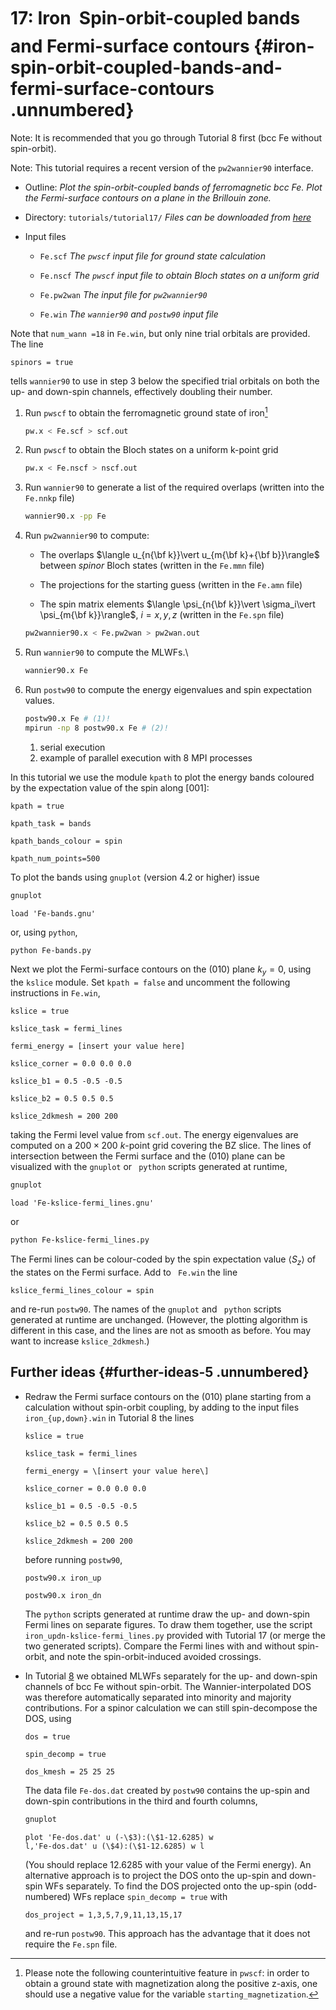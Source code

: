 # 17: Iron &#151; Spin-orbit-coupled bands and Fermi-surface contours {#iron-spin-orbit-coupled-bands-and-fermi-surface-contours .unnumbered}

Note: It is recommended that you go through Tutorial 8 first (bcc Fe
without spin-orbit).

Note: This tutorial requires a recent version of the `pw2wannier90`
interface.

-   Outline: *Plot the spin-orbit-coupled bands of ferromagnetic bcc Fe.
    Plot the Fermi-surface contours on a plane in the Brillouin zone.*

-   Directory: `tutorials/tutorial17/` *Files can be downloaded from [here](https://github.com/wannier-developers/wannier90/tree/develop/tutorials/tutorial17)*

-   Input files

    -    `Fe.scf` *The `pwscf` input file for ground state
        calculation*

    -    `Fe.nscf` *The `pwscf` input file to obtain Bloch
        states on a uniform grid*

    -    `Fe.pw2wan` *The input file for `pw2wannier90`*

    -    `Fe.win` *The `wannier90` and `postw90` input file*

Note that `num_wann =18` in `Fe.win`, but only nine trial orbitals are
provided. The line

```vi title="Input file"
spinors = true
```

tells `wannier90` to use in step 3 below the specified trial orbitals on
both the up- and down-spin channels, effectively doubling their number.

1.  Run `pwscf` to obtain the ferromagnetic ground state of
    iron[^2]

    ```bash title="Terminal"
    pw.x < Fe.scf > scf.out
    ```

2.  Run `pwscf` to obtain the Bloch states on a uniform
    k-point grid

    ```bash title="Terminal"
    pw.x < Fe.nscf > nscf.out
    ```

3.  Run `wannier90` to generate a list of the required overlaps (written
    into the `Fe.nnkp` file)

    ```bash title="Terminal"
    wannier90.x -pp Fe
    ```

4.  Run `pw2wannier90` to compute:

    -   The overlaps $\langle u_{n{\bf k}}\vert u_{m{\bf
                k}+{\bf b}}\rangle$ between *spinor* Bloch states
        (written in the `Fe.mmn` file)

    -   The projections for the starting guess (written in the `Fe.amn`
        file)

    -   The spin matrix elements $\langle \psi_{n{\bf
                k}}\vert \sigma_i\vert \psi_{m{\bf k}}\rangle$,
        $i=x,y,z$ (written in the `Fe.spn` file)

    ```bash title="Terminal"
    pw2wannier90.x < Fe.pw2wan > pw2wan.out
    ```

5.  Run `wannier90` to compute the MLWFs.\

    ```bash title="Terminal"
    wannier90.x Fe
    ```

6.  Run `postw90` to compute the energy eigenvalues and spin expectation
    values.

    ```bash title="Terminal"
    postw90.x Fe # (1)! 
    mpirun -np 8 postw90.x Fe # (2)!
    ```

    1.    serial execution
    2.    example of parallel execution with 8 MPI processes

In this tutorial we use the module `kpath` to plot the energy bands
coloured by the expectation value of the spin along \[001\]:

```vi title="Input file"
kpath = true

kpath_task = bands

kpath_bands_colour = spin

kpath_num_points=500
```

To plot the bands using `gnuplot` (version 4.2 or higher) issue

```bash title="Terminal"
gnuplot
```

```gnuplot title="Gnuplot shell"
load 'Fe-bands.gnu'
```

or, using `python`,


```bash title="Terminal"
python Fe-bands.py
```

Next we plot the Fermi-surface contours on the (010) plane $k_y=0$,
using the `kslice` module. Set `kpath = false` and uncomment the
following instructions in `Fe.win`,


```vi title="Input file"
kslice = true

kslice_task = fermi_lines

fermi_energy = [insert your value here]

kslice_corner = 0.0 0.0 0.0

kslice_b1 = 0.5 -0.5 -0.5

kslice_b2 = 0.5 0.5 0.5

kslice_2dkmesh = 200 200
```

taking the Fermi level value from `scf.out`. The energy eigenvalues are
computed on a $200\times 200$ $k$-point grid covering the BZ slice. The
lines of intersection between the Fermi surface and the (010) plane can
be visualized with the `gnuplot` or ` python` scripts generated at
runtime,


```bash title="Terminal"
gnuplot
```

```gnuplot title="Gnuplot shell"
load 'Fe-kslice-fermi_lines.gnu'
```

or


```bash title="Terminal"
python Fe-kslice-fermi_lines.py
```

The Fermi lines can be colour-coded by the spin expectation value
$\langle S_z\rangle$ of the states on the Fermi surface. Add to
` Fe.win` the line


```vi title="Input file"
kslice_fermi_lines_colour = spin
```

and re-run `postw90`. The names of the `gnuplot` and ` python` scripts
generated at runtime are unchanged. (However, the plotting algorithm is
different in this case, and the lines are not as smooth as before. You
may want to increase `kslice_2dkmesh`.)

## Further ideas {#further-ideas-5 .unnumbered}

-   Redraw the Fermi surface contours on the (010) plane starting from a
    calculation without spin-orbit coupling, by adding to the input
    files `iron_{up,down}.win` in Tutorial 8 the lines

    ```vi title="Input file"
    kslice = true
    
    kslice_task = fermi_lines
    
    fermi_energy = \[insert your value here\]
    
    kslice_corner = 0.0 0.0 0.0
    
    kslice_b1 = 0.5 -0.5 -0.5
    
    kslice_b2 = 0.5 0.5 0.5
    
    kslice_2dkmesh = 200 200
    ```

    before running `postw90`,

    ```vi title="Input file"
    postw90.x iron_up
    
    postw90.x iron_dn
    ```

    The `python` scripts generated at runtime draw the up- and down-spin
    Fermi lines on separate figures. To draw them together, use the
    script `iron_updn-kslice-fermi_lines.py` provided with Tutorial 17
    (or merge the two generated scripts). Compare the Fermi lines with
    and without spin-orbit, and note the spin-orbit-induced avoided
    crossings.

-   In Tutorial [8](tutorial_8.md#iron-spin-polarized-wfs-dos-projeced-wfs-versus-mlwfs) we obtained MLWFs separately for the up- and down-spin
    channels of bcc Fe without spin-orbit. The Wannier-interpolated DOS
    was therefore automatically separated into minority and majority
    contributions. For a spinor calculation we can still spin-decompose
    the DOS, using

    ```vi title="Input file"
    dos = true
    
    spin_decomp = true
    
    dos_kmesh = 25 25 25
    ```

    The data file `Fe-dos.dat` created by `postw90` contains the up-spin
    and down-spin contributions in the third and fourth columns,

    ```bash title="Terminal"
    gnuplot
    ```

    ```gnuplot title="Gnuplot shell"
    plot 'Fe-dos.dat' u (-\$3):(\$1-12.6285) w
    l,'Fe-dos.dat' u (\$4):(\$1-12.6285) w l
    ```

    (You should replace 12.6285 with your value of the Fermi energy). An
    alternative approach is to project the DOS onto the up-spin and
    down-spin WFs separately. To find the DOS projected onto the up-spin
    (odd-numbered) WFs replace `spin_decomp = true` with

    ```vi title="Input file"
    dos_project = 1,3,5,7,9,11,13,15,17
    ```

    and re-run `postw90`. This approach has the advantage that it does
    not require the `Fe.spn` file.

[^2]: Please note the following counterintuitive feature in `pwscf`: in order to obtain a ground state with magnetization
along the positive z-axis, one should use a negative value for the variable `starting_magnetization`.
